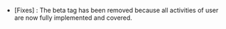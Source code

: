 - [Fixes] : The beta tag has been removed because all activities of user are now fully implemented and covered. 